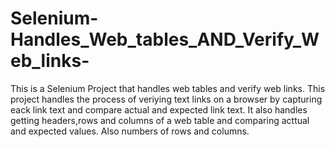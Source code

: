 # Selenium-Handles_Web_tables_AND_Verify_Web_links-
This is a Selenium Project that handles web tables and verify web links.
This project handles the process of veriying text links on a browser by capturing eack link text and compare actual and expected link text.
It also handles getting headers,rows and columns of a web table and comparing acttual and expected values. Also numbers of rows and columns.
